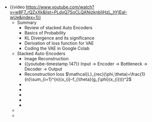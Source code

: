 - {{video https://www.youtube.com/watch?v=w8F7_rQZxXk&list=PLdxQ7SoCLQANizknbIiHzL_hYjEaI-wUe&index=1}}
	- Summary
		- Review of stacked Auto Encoders
		- Basics of Probability
		- KL Divergence and its significance
		- Derivation of loss function for VAE
		- Coding the VAE in Google Colab
	- Stacked Auto-Encoders
		- Image Reconstruction
		- {{youtube-timestamp 147}} Input -> Encoder -> Bottleneck -> Decoder -> Output
		- Reconstruction loss $\mathcal{L}_{rec}(\phi,\theta)=\frac{1}{n}\sum_{i=1}^{n}(x_{i}-f_{\theta}(g_{\phi}(x_{i})))^2$
		-
		-
		-
		-
		-
	-
	-